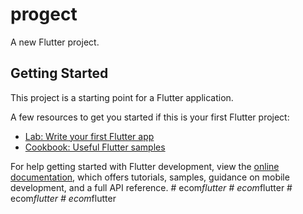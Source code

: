 # progect

A new Flutter project.

## Getting Started

This project is a starting point for a Flutter application.

A few resources to get you started if this is your first Flutter project:

- [Lab: Write your first Flutter app](https://docs.flutter.dev/get-started/codelab)
- [Cookbook: Useful Flutter samples](https://docs.flutter.dev/cookbook)

For help getting started with Flutter development, view the
[online documentation](https://docs.flutter.dev/), which offers tutorials,
samples, guidance on mobile development, and a full API reference.
#   e c o m _ f l u t t e r  
 #   e c o m _ f l u t t e r  
 #   e c o m _ f l u t t e r  
 #   e c o m _ f l u t t e r  
 